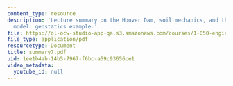```yaml
---
content_type: resource
description: 'Lecture summary on the Hoover Dam, soil mechanics, and the continuum
  model: geostatics example.'
file: https://ol-ocw-studio-app-qa.s3.amazonaws.com/courses/1-050-engineering-mechanics-i-fall-2007/1ee1b4ab14b57967f6bca59c93656ce1_summary7.pdf
file_type: application/pdf
resourcetype: Document
title: summary7.pdf
uid: 1ee1b4ab-14b5-7967-f6bc-a59c93656ce1
video_metadata:
  youtube_id: null
---
```

